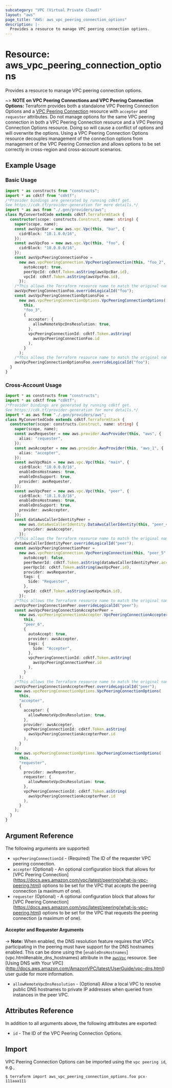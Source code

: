 ```yaml
---
subcategory: "VPC (Virtual Private Cloud)"
layout: "aws"
page_title: "AWS: aws_vpc_peering_connection_options"
description: |-
  Provides a resource to manage VPC peering connection options.
---
```


# Resource: aws_vpc_peering_connection_options

Provides a resource to manage VPC peering connection options.

~> **NOTE on VPC Peering Connections and VPC Peering Connection Options:** Terraform provides
both a standalone VPC Peering Connection Options and a [VPC Peering Connection](vpc_peering_connection.html)
resource with `accepter` and `requester` attributes. Do not manage options for the same VPC peering
connection in both a VPC Peering Connection resource and a VPC Peering Connection Options resource.
Doing so will cause a conflict of options and will overwrite the options.
Using a VPC Peering Connection Options resource decouples management of the connection options from
management of the VPC Peering Connection and allows options to be set correctly in cross-region and
cross-account scenarios.

## Example Usage

### Basic Usage

```typescript
import * as constructs from "constructs";
import * as cdktf from "cdktf";
/*Provider bindings are generated by running cdktf get.
See https://cdk.tf/provider-generation for more details.*/
import * as aws from "./.gen/providers/aws";
class MyConvertedCode extends cdktf.TerraformStack {
  constructor(scope: constructs.Construct, name: string) {
    super(scope, name);
    const awsVpcBar = new aws.vpc.Vpc(this, "bar", {
      cidrBlock: "10.1.0.0/16",
    });
    const awsVpcFoo = new aws.vpc.Vpc(this, "foo", {
      cidrBlock: "10.0.0.0/16",
    });
    const awsVpcPeeringConnectionFoo =
      new aws.vpcPeeringConnection.VpcPeeringConnection(this, "foo_2", {
        autoAccept: true,
        peerVpcId: cdktf.Token.asString(awsVpcBar.id),
        vpcId: cdktf.Token.asString(awsVpcFoo.id),
      });
    /*This allows the Terraform resource name to match the original name. You can remove the call if you don't need them to match.*/
    awsVpcPeeringConnectionFoo.overrideLogicalId("foo");
    const awsVpcPeeringConnectionOptionsFoo =
      new aws.vpcPeeringConnectionOptions.VpcPeeringConnectionOptions(
        this,
        "foo_3",
        {
          accepter: {
            allowRemoteVpcDnsResolution: true,
          },
          vpcPeeringConnectionId: cdktf.Token.asString(
            awsVpcPeeringConnectionFoo.id
          ),
        }
      );
    /*This allows the Terraform resource name to match the original name. You can remove the call if you don't need them to match.*/
    awsVpcPeeringConnectionOptionsFoo.overrideLogicalId("foo");
  }
}

```

### Cross-Account Usage

```typescript
import * as constructs from "constructs";
import * as cdktf from "cdktf";
/*Provider bindings are generated by running cdktf get.
See https://cdk.tf/provider-generation for more details.*/
import * as aws from "./.gen/providers/aws";
class MyConvertedCode extends cdktf.TerraformStack {
  constructor(scope: constructs.Construct, name: string) {
    super(scope, name);
    const awsRequester = new aws.provider.AwsProvider(this, "aws", {
      alias: "requester",
    });
    const awsAccepter = new aws.provider.AwsProvider(this, "aws_1", {
      alias: "accepter",
    });
    const awsVpcMain = new aws.vpc.Vpc(this, "main", {
      cidrBlock: "10.0.0.0/16",
      enableDnsHostnames: true,
      enableDnsSupport: true,
      provider: awsRequester,
    });
    const awsVpcPeer = new aws.vpc.Vpc(this, "peer", {
      cidrBlock: "10.1.0.0/16",
      enableDnsHostnames: true,
      enableDnsSupport: true,
      provider: awsAccepter,
    });
    const dataAwsCallerIdentityPeer =
      new aws.dataAwsCallerIdentity.DataAwsCallerIdentity(this, "peer_4", {
        provider: awsAccepter,
      });
    /*This allows the Terraform resource name to match the original name. You can remove the call if you don't need them to match.*/
    dataAwsCallerIdentityPeer.overrideLogicalId("peer");
    const awsVpcPeeringConnectionPeer =
      new aws.vpcPeeringConnection.VpcPeeringConnection(this, "peer_5", {
        autoAccept: false,
        peerOwnerId: cdktf.Token.asString(dataAwsCallerIdentityPeer.accountId),
        peerVpcId: cdktf.Token.asString(awsVpcPeer.id),
        provider: awsRequester,
        tags: {
          Side: "Requester",
        },
        vpcId: cdktf.Token.asString(awsVpcMain.id),
      });
    /*This allows the Terraform resource name to match the original name. You can remove the call if you don't need them to match.*/
    awsVpcPeeringConnectionPeer.overrideLogicalId("peer");
    const awsVpcPeeringConnectionAccepterPeer =
      new aws.vpcPeeringConnectionAccepter.VpcPeeringConnectionAccepterA(
        this,
        "peer_6",
        {
          autoAccept: true,
          provider: awsAccepter,
          tags: {
            Side: "Accepter",
          },
          vpcPeeringConnectionId: cdktf.Token.asString(
            awsVpcPeeringConnectionPeer.id
          ),
        }
      );
    /*This allows the Terraform resource name to match the original name. You can remove the call if you don't need them to match.*/
    awsVpcPeeringConnectionAccepterPeer.overrideLogicalId("peer");
    new aws.vpcPeeringConnectionOptions.VpcPeeringConnectionOptions(
      this,
      "accepter",
      {
        accepter: {
          allowRemoteVpcDnsResolution: true,
        },
        provider: awsAccepter,
        vpcPeeringConnectionId: cdktf.Token.asString(
          awsVpcPeeringConnectionAccepterPeer.id
        ),
      }
    );
    new aws.vpcPeeringConnectionOptions.VpcPeeringConnectionOptions(
      this,
      "requester",
      {
        provider: awsRequester,
        requester: {
          allowRemoteVpcDnsResolution: true,
        },
        vpcPeeringConnectionId: cdktf.Token.asString(
          awsVpcPeeringConnectionAccepterPeer.id
        ),
      }
    );
  }
}

```

## Argument Reference

The following arguments are supported:

* `vpcPeeringConnectionId` - (Required) The ID of the requester VPC peering connection.
* `accepter` (Optional) - An optional configuration block that allows for [VPC Peering Connection]
(https://docs.aws.amazon.com/vpc/latest/peering/what-is-vpc-peering.html) options to be set for the VPC that accepts
the peering connection (a maximum of one).
* `requester` (Optional) - A optional configuration block that allows for [VPC Peering Connection]
(https://docs.aws.amazon.com/vpc/latest/peering/what-is-vpc-peering.html) options to be set for the VPC that requests
the peering connection (a maximum of one).

#### Accepter and Requester Arguments

-> **Note:** When enabled, the DNS resolution feature requires that VPCs participating in the peering
must have support for the DNS hostnames enabled. This can be done using the [`enableDnsHostnames`]
(vpc.html#enable_dns_hostnames) attribute in the [`awsVpc`](vpc.html) resource. See [Using DNS with Your VPC]
(http://docs.aws.amazon.com/AmazonVPC/latest/UserGuide/vpc-dns.html) user guide for more information.

* `allowRemoteVpcDnsResolution` - (Optional) Allow a local VPC to resolve public DNS hostnames to
private IP addresses when queried from instances in the peer VPC.

## Attributes Reference

In addition to all arguments above, the following attributes are exported:

* `id` - The ID of the VPC Peering Connection Options.

## Import

VPC Peering Connection Options can be imported using the `vpc peering id`, e.g.,

```
$ terraform import aws_vpc_peering_connection_options.foo pcx-111aaa111
```

<!-- cache-key: cdktf-0.17.0-pre.15 input-8c27bca8ec169bb4ef5fa020ee0ff5cf62951b4ac811c57c48885fa02f7b9d22 -->